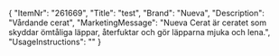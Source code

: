 {
  "ItemNr": "261669",
  "Title": "test",
  "Brand": "Nueva",
  "Description": "Vårdande cerat",
  "MarketingMessage": "Nueva Cerat är ceratet som skyddar ömtåliga läppar, återfuktar och gör läpparna mjuka och lena.",
  "UsageInstructions": ""
}